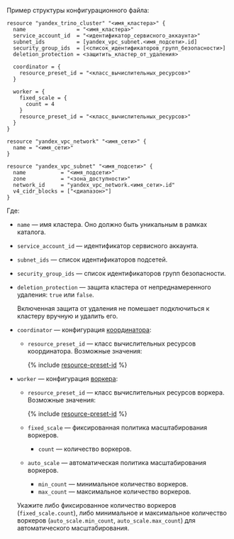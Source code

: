 Пример структуры конфигурационного файла:

```hcl
resource "yandex_trino_cluster" "<имя_кластера>" {
  name                = "<имя_кластера>"
  service_account_id  = "<идентификатор_сервисного_аккаунта>"
  subnet_ids          = [yandex_vpc_subnet.<имя_подсети>.id]
  security_group_ids  = [<список_идентификаторов_групп_безопасности>]
  deletion_protection = <защитить_кластер_от_удаления>

  coordinator = {
    resource_preset_id = "<класс_вычислительных_ресурсов>"
  }

  worker = {
    fixed_scale = {
      count = 4
    }
    resource_preset_id = "<класс_вычислительных_ресурсов>"
  }
}

resource "yandex_vpc_network" "<имя_сети>" {
  name = "<имя_сети>"
}

resource "yandex_vpc_subnet" "<имя_подсети>" {
  name           = "<имя_подсети>"
  zone           = "<зона_доступности>"
  network_id     = "yandex_vpc_network.<имя_сети>.id"
  v4_cidr_blocks = ["<диапазон>"]
}
```

Где:

* `name` — имя кластера. Оно должно быть уникальным в рамках каталога.
* `service_account_id` — идентификатор сервисного аккаунта.
* `subnet_ids` — список идентификаторов подсетей.
* `security_group_ids` — список идентификаторов групп безопасности.
* `deletion_protection` — защита кластера от непреднамеренного удаления: `true` или `false`.

    Включенная защита от удаления не помешает подключиться к кластеру вручную и удалить его.

* `coordinator` — конфигурация [координатора](../../../managed-trino/concepts/index.md#coordinator):

    * `resource_preset_id` — класс вычислительных ресурсов координатора. Возможные значения:

        {% include [resource-preset-id](../resource-preset-id.md) %}

* `worker` — конфигурация [воркера](../../../managed-trino/concepts/index.md#workers):

    * `resource_preset_id` — класс вычислительных ресурсов воркера. Возможные значения:

        {% include [resource-preset-id](../resource-preset-id.md) %}

    * `fixed_scale` — фиксированная политика масштабирования воркеров.

        * `count` — количество воркеров.

    * `auto_scale` — автоматическая политика масштабирования воркеров.

        * `min_count` — минимальное количество воркеров.
        * `max_count` — максимальное количество воркеров.

    Укажите либо фиксированное количество воркеров (`fixed_scale.count`), либо минимальное и максимальное количество воркеров (`auto_scale.min_count`, `auto_scale.max_count`) для автоматического масштабирования.
